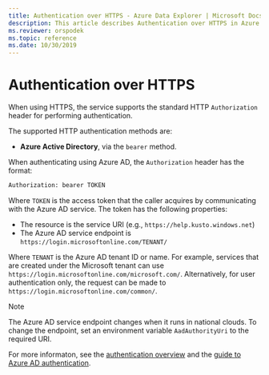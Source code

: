```yaml
---
title: Authentication over HTTPS - Azure Data Explorer | Microsoft Docs
description: This article describes Authentication over HTTPS in Azure Data Explorer.
ms.reviewer: orspodek
ms.topic: reference
ms.date: 10/30/2019
---
```

# Authentication over HTTPS

When using HTTPS, the service supports the standard HTTP `Authorization` header
for performing authentication.

The supported HTTP authentication methods are:

* **Azure Active Directory**, via the `bearer` method.

When authenticating using Azure AD, the `Authorization` header has
the format:

```txt
Authorization: bearer TOKEN
```

Where `TOKEN` is the access token that the caller acquires by communicating with
the Azure AD service. The token has the following properties:

* The resource is the service URI (e.g., `https://help.kusto.windows.net`)
* The Azure AD service endpoint is
  `https://login.microsoftonline.com/TENANT/`

Where `TENANT` is the Azure AD tenant ID or name. 
For example, services that are created under the Microsoft tenant can use
`https://login.microsoftonline.com/microsoft.com/`. 
Alternatively, for user authentication only, the request can be made to
`https://login.microsoftonline.com/common/`.

> [!NOTE]
> The Azure AD service endpoint changes when it runs in national clouds.
> To change the endpoint, set an environment variable `AadAuthorityUri` to the required URI.

For more informaton, see the [authentication overview](../../management/access-control/index.md)
and the [guide to Azure AD authentication](../../management/access-control/how-to-authenticate-with-aad.md).
